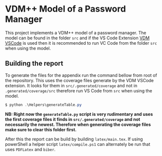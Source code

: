 # VDM++ Model of a Password Manager

This project implements a VDM++ model of a password manager. The model can be found in the folder `src` and if the VS Code Extension [VDM VSCode](https://marketplace.visualstudio.com/items?itemName=overturetool.vdm-vscode) is used then it is recommended to run VC Code from the folder `src` when using the model.

## Building the report

To generate the files for the appendix run the command bellow from root of the repository. This uses the coverage files generate by the VDM VSCode extension. It looks for them in `src/.generated/coverage` and not in `.generated/coverage/src` therefore run VS Code from `src` when using the model.

```PowerShell
$ python .\Helpers\generateTable.py
```

**NB: Right now the `generateTable.py` script is very rudimentary and uses the first coverage files it finds in `src/.generated/coverage` and not necessarily the newest. Therefore when generating the coverage files make sure to clear this folder first.**

After this the report can be build by building `latex/main.tex`. If using powerShell a helper script `latex/compile.ps1` can alternately be run that uses `PDFLatex` and `biber`.
